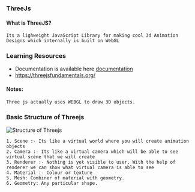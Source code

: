 ### ThreeJs

#### What is ThreeJS?

	Its a lighweight JavaScript Library for making cool 3d Animation Designs which internally is built on WebGL

### Learning Resources

* Documentation is available here [documentation](https://threejs.org/)
* https://threejsfundamentals.org/

#### Notes:

	Three js actually uses WEBGL to draw 3D objects.

<p align="center"><h3>Basic Structure of Threejs</h3></p>

![Structure of Threejs](https://threejsfundamentals.org/threejs/lessons/resources/images/threejs-structure.svg)

	1. Scene :- Its like a virtual world where you will create animation objects
	2. Camera :- Its like a virtual camera which will be able to see virtual scene that we will create
	3. Renderer :- Nothing is yet visible to user. With the help of renderer we can show what virtual camera is able to see
	4. Material :- Colour or texture
	5. Mesh: Combiner of material with geometry.
	6. Geometry: Any particular shape.
